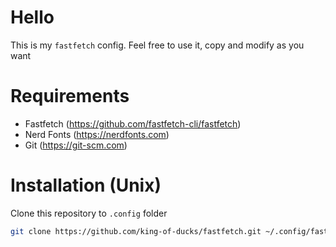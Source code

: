 # Hello
This is my `fastfetch` config. Feel free to use it, copy and modify as you want

# Requirements
* Fastfetch (https://github.com/fastfetch-cli/fastfetch)
* Nerd Fonts (https://nerdfonts.com)
* Git (https://git-scm.com)

# Installation (Unix)
Clone this repository to `.config` folder
```bash
git clone https://github.com/king-of-ducks/fastfetch.git ~/.config/fastfetch
```
